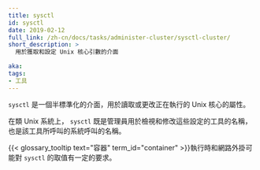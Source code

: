```yaml
---
title: sysctl
id: sysctl
date: 2019-02-12
full_link: /zh-cn/docs/tasks/administer-cluster/sysctl-cluster/
short_description: >
  用於獲取和設定 Unix 核心引數的介面

aka:
tags:
- 工具
---
```


<!--
---
title: sysctl
id: sysctl
date: 2019-02-12
full_link: /docs/tasks/administer-cluster/sysctl-cluster/
short_description: >
  An interface for getting and setting Unix kernel parameters

aka:
tags:
- tool
---
-->

<!--
 `sysctl` is a semi-standardized interface for reading or changing the
 attributes of the running Unix kernel.
-->

  `sysctl` 是一個半標準化的介面，用於讀取或更改正在執行的 Unix 核心的屬性。

<!--more-->

<!--
On Unix-like systems, `sysctl` is both the name of the tool that administrators
use to view and modify these settings, and also the system call that the tool
uses.
-->

在類 Unix 系統上， `sysctl` 既是管理員用於檢視和修改這些設定的工具的名稱，也是該工具所呼叫的系統呼叫的名稱。

<!--
{{< glossary_tooltip text="Container" term_id="container" >}} runtimes and
network plugins may rely on `sysctl` values being set a certain way.
-->

{{< glossary_tooltip text="容器" term_id="container" >}}執行時和網路外掛可能對 `sysctl` 的取值有一定的要求。
